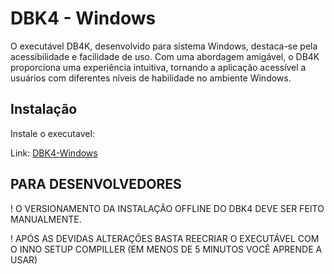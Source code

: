 

# DBK4 - Windows

O executável DB4K, desenvolvido para sistema Windows, destaca-se pela acessibilidade e facilidade de uso. Com uma abordagem amigável, o DB4K proporciona uma experiência intuitiva, tornando a aplicação acessível a usuários com diferentes níveis de habilidade no ambiente Windows.


## Instalação

Instale o executavel:

Link: [DBK4-Windows](https://drive.google.com/drive/folders/1is6OBC4-bKewEGHKyHDpp-MkOzQhXj69?usp=sharing) 
    
## PARA DESENVOLVEDORES

!
O VERSIONAMENTO DA INSTALAÇÃO OFFLINE DO DBK4 DEVE SER FEITO MANUALMENTE. 

!
APÓS AS DEVIDAS ALTERAÇÕES BASTA REECRIAR O EXECUTÁVEL COM O INNO SETUP COMPILLER (EM MENOS DE 5 MINUTOS VOCÊ APRENDE A USAR)

### 

